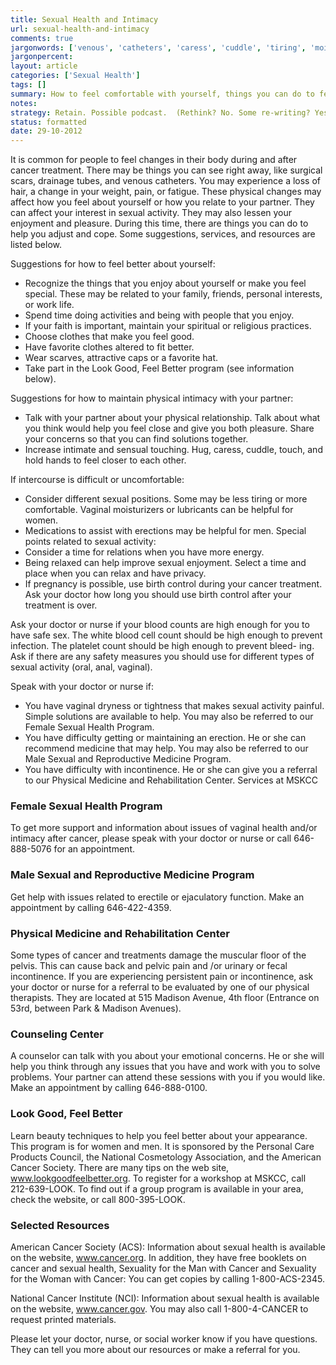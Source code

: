 ```yaml
---
title: Sexual Health and Intimacy
url: sexual-health-and-intimacy
comments: true
jargonwords: ['venous', 'catheters', 'caress', 'cuddle', 'tiring', 'moisturizers', 'lubricants', 'erections', 'platelet', 'bleed-', 'anal', 'dryness', 'tightness', 'erection', 'incontinence', 'mskcc', 'andor', '--', 'erectile', 'ejaculatory', 'pelvic', 'urinary', 'fecal', 'cosmetology', '--look', 'acs', 'booklets', '--acs-', 'nci', '---cancer']
jargonpercent:
layout: article
categories: ['Sexual Health']
tags: []
summary: How to feel comfortable with yourself, things you can do to feel more positive, how to maintain intimacy with your partner. Safe sex. Services at MSKCC related to sexuality and sexual health. 
notes:
strategy: Retain. Possible podcast.  (Rethink? No. Some re-writing? Yes. Graphics or diagrams? No. Photography? No. Podcast or audio? Yes. Video? No)
status: formatted
date: 29-10-2012
---
```

It is common for people to feel changes in their body during and after cancer treatment. There may be things you can see right away, like surgical scars, drainage tubes, and venous catheters. You may experience a loss of hair, a change in your weight, pain, or fatigue. These physical changes may affect how you feel about yourself or how you relate to your partner. They can affect your interest in sexual activity. They may also lessen your enjoyment and pleasure. During this time, there are things you can do to help you adjust and cope. Some suggestions, services, and resources are listed below.

Suggestions for how to feel better about yourself:

* Recognize the things that you enjoy about yourself or make you feel special. These may be related to your family, friends, personal interests, or work life.
* Spend time doing activities and being with people that you enjoy.
* If your faith is important, maintain your spiritual or religious practices.
* Choose clothes that make you feel good.
* Have favorite clothes altered to fit better.
* Wear scarves, attractive caps or a favorite hat.
* Take part in the Look Good, Feel Better program (see information below).

Suggestions for how to maintain physical intimacy with your partner:
 
* Talk with your partner about your physical relationship. Talk about what you think would help you feel close and give you both pleasure. Share your concerns so that you can find solutions together.
* Increase intimate and sensual touching. Hug, caress, cuddle, touch, and hold hands to feel closer to each other.
 
If intercourse is difficult or uncomfortable:
 
* Consider different sexual positions. Some may be less tiring or more comfortable. Vaginal moisturizers or lubricants can be helpful for women. 
* Medications to assist with erections may be helpful for men.
Special points related to sexual activity:
* Consider a time for relations when you have more energy.
* Being relaxed can help improve sexual enjoyment. Select a time and place when you can relax and have privacy.
* If pregnancy is possible, use birth control during your cancer treatment. Ask your doctor how long you should use birth control after your treatment is over.

Ask your doctor or nurse if your blood counts are high enough for you to have safe sex. The white blood cell count should be high enough to prevent infection. The platelet count should be high enough to prevent bleed- ing. Ask if there are any safety measures you should use for different types of sexual activity (oral, anal, vaginal).

Speak with your doctor or nurse if:
 
* You have vaginal dryness or tightness that makes sexual activity painful. Simple solutions are available to help. You may also be referred to our Female Sexual Health Program.
* You have difficulty getting or maintaining an erection. He or she can recommend medicine that may help. You may also be referred to our Male Sexual and Reproductive Medicine Program.
* You have difficulty with incontinence. He or she can give you a referral to our Physical Medicine and Rehabilitation Center.
Services at MSKCC
 
### Female Sexual Health Program
To get more support and information about issues of vaginal health and/or intimacy after cancer, please speak with your doctor or nurse or call 646-888-5076 for an appointment.
 
### Male Sexual and Reproductive Medicine Program 
Get help with issues related to erectile or ejaculatory function. Make an appointment by calling 646-422-4359.
 
### Physical Medicine and Rehabilitation Center
Some types of cancer and treatments damage the muscular floor of the pelvis. This can cause back and pelvic pain and /or urinary or fecal incontinence. If you are experiencing persistent pain or incontinence, ask your doctor or nurse for a referral to be evaluated by one of our physical therapists. They are located at 515 Madison Avenue, 4th floor (Entrance on 53rd, between Park & Madison Avenues).
 
### Counseling Center
A counselor can talk with you about your emotional concerns. He or she will help you think through any issues that you have and work with you to solve problems. Your partner can attend these sessions with you if you would like. Make an appointment by calling 646-888-0100.
 
### Look Good, Feel Better
Learn beauty techniques to help you feel better about your appearance. This program is for women and men. It is sponsored by the Personal Care Products Council, the National Cosmetology Association, and the American Cancer Society. There are many tips on the web site, www.lookgoodfeelbetter.org. To register for a workshop at MSKCC, call 212-639-LOOK. To find out if a group program is available in your area, check the website, or call 800-395-LOOK.

### Selected Resources
American Cancer Society (ACS): Information about sexual health is available on the website, www.cancer.org. In addition, they have free booklets on cancer and sexual health, Sexuality for the Man with Cancer and Sexuality for the Woman with Cancer: You can get copies by calling
1-800-ACS-2345.
 
National Cancer Institute (NCI): Information about sexual health
is available on the website, www.cancer.gov. You may also call 1-800-4-CANCER to request printed materials.

Please let your doctor, nurse, or social worker know if you have questions. They can tell you more about our resources or make a referral for you.

